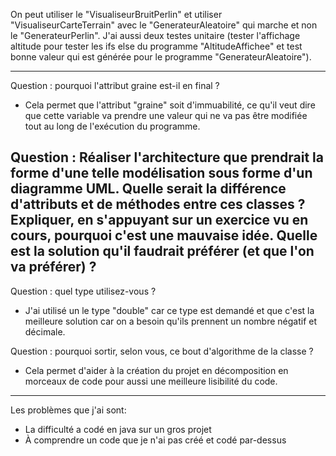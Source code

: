 On peut utiliser le "VisualiseurBruitPerlin" et utiliser "VisualiseurCarteTerrain" avec le "GenerateurAleatoire" qui marche et non le "GenerateurPerlin".
J'ai aussi deux testes unitaire (tester l'affichage altitude pour tester les ifs else du programme "AltitudeAffichee" et test bonne valeur qui est générée pour le programme "GenerateurAleatoire").
*********************
Question : pourquoi l'attribut graine est-il en final ?
- Cela permet que l'attribut "graine" soit d'immuabilité, ce qu'il veut dire que cette variable va prendre une valeur qui ne va pas être modifiée tout au long de l'exécution du programme.

Question : Réaliser l'architecture que prendrait la forme d'une telle modélisation sous forme d'un diagramme UML. Quelle serait la différence d'attributs et de méthodes entre ces classes ? Expliquer, en s'appuyant sur un exercice vu en cours, pourquoi c'est une mauvaise idée. Quelle est la solution qu'il faudrait préférer (et que l'on va préférer) ?
- 

Question : quel type utilisez-vous ?
- J'ai utilisé un le type "double" car ce type est demandé et que c'est la meilleure solution car on a besoin qu'ils prennent un nombre négatif et décimale.

Question : pourquoi sortir, selon vous, ce bout d'algorithme de la classe ?
- Cela permet d'aider à la création du projet en décomposition en morceaux de code pour aussi  une meilleure lisibilité du code.
**************************
Les problèmes que j'ai sont:
- La difficulté a codé en java sur un gros projet
- À comprendre un code que je n'ai pas créé et codé par-dessus